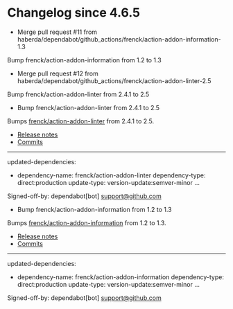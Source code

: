 # Changelog since 4.6.5
- Merge pull request #11 from haberda/dependabot/github_actions/frenck/action-addon-information-1.3

Bump frenck/action-addon-information from 1.2 to 1.3 
- Merge pull request #12 from haberda/dependabot/github_actions/frenck/action-addon-linter-2.5

Bump frenck/action-addon-linter from 2.4.1 to 2.5 
- Bump frenck/action-addon-linter from 2.4.1 to 2.5

Bumps [frenck/action-addon-linter](https://github.com/frenck/action-addon-linter) from 2.4.1 to 2.5.
- [Release notes](https://github.com/frenck/action-addon-linter/releases)
- [Commits](https://github.com/frenck/action-addon-linter/compare/v2.4.1...v2.5)

---
updated-dependencies:
- dependency-name: frenck/action-addon-linter
  dependency-type: direct:production
  update-type: version-update:semver-minor
...

Signed-off-by: dependabot[bot] <support@github.com> 
- Bump frenck/action-addon-information from 1.2 to 1.3

Bumps [frenck/action-addon-information](https://github.com/frenck/action-addon-information) from 1.2 to 1.3.
- [Release notes](https://github.com/frenck/action-addon-information/releases)
- [Commits](https://github.com/frenck/action-addon-information/compare/v1.2...v1.3)

---
updated-dependencies:
- dependency-name: frenck/action-addon-information
  dependency-type: direct:production
  update-type: version-update:semver-minor
...

Signed-off-by: dependabot[bot] <support@github.com> 
